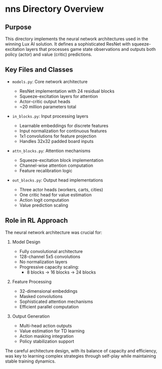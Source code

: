 # nns Directory Overview

## Purpose
This directory implements the neural network architectures used in the winning Lux AI solution. It defines a sophisticated ResNet with squeeze-excitation layers that processes game state observations and outputs both policy (actor) and value (critic) predictions.

## Key Files and Classes
- `models.py`: Core network architecture
  - ResNet implementation with 24 residual blocks
  - Squeeze-excitation layers for attention
  - Actor-critic output heads
  - ~20 million parameters total

- `in_blocks.py`: Input processing layers
  - Learnable embeddings for discrete features
  - Input normalization for continuous features
  - 1x1 convolutions for feature projection
  - Handles 32x32 padded board inputs

- `attn_blocks.py`: Attention mechanisms
  - Squeeze-excitation block implementation
  - Channel-wise attention computation
  - Feature recalibration logic

- `out_blocks.py`: Output head implementations
  - Three actor heads (workers, carts, cities)
  - One critic head for value estimation
  - Action logit computation
  - Value prediction scaling

## Role in RL Approach
The neural network architecture was crucial for:

1. Model Design
   - Fully convolutional architecture
   - 128-channel 5x5 convolutions
   - No normalization layers
   - Progressive capacity scaling:
     - 8 blocks → 16 blocks → 24 blocks

2. Feature Processing
   - 32-dimensional embeddings
   - Masked convolutions
   - Sophisticated attention mechanisms
   - Efficient parallel computation

3. Output Generation
   - Multi-head action outputs
   - Value estimation for TD learning
   - Action masking integration
   - Policy stabilization support

The careful architecture design, with its balance of capacity and efficiency, was key to learning complex strategies through self-play while maintaining stable training dynamics.
